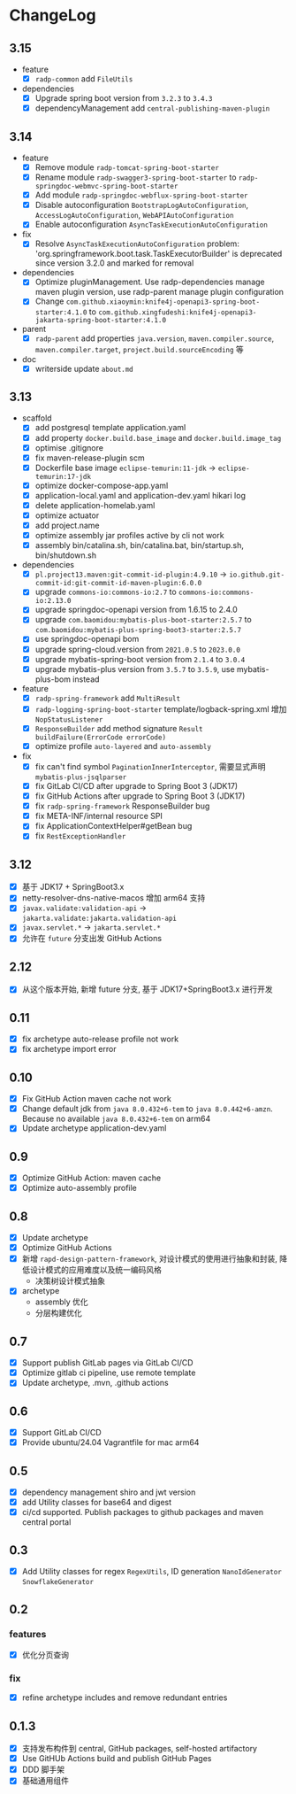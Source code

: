 # ChangeLog

## 3.15

- feature
  - [x] `radp-common` add `FileUtils` 
- dependencies
  - [x] Upgrade spring boot version from `3.2.3` to `3.4.3` 
  - [x] dependencyManagement add `central-publishing-maven-plugin`

## 3.14

- feature
  - [x] Remove module `radp-tomcat-spring-boot-starter`
  - [x] Rename module `radp-swagger3-spring-boot-starter` to `radp-springdoc-webmvc-spring-boot-starter`
  - [x] Add module `radp-springdoc-webflux-spring-boot-starter`
  - [x] Disable autoconfiguration `BootstrapLogAutoConfiguration`, `AccessLogAutoConfiguration`, `WebAPIAutoConfiguration`
  - [x] Enable autoconfiguration `AsyncTaskExecutionAutoConfiguration`
- fix
  - [x] Resolve `AsyncTaskExecutionAutoConfiguration` problem: 'org.springframework.boot.task.TaskExecutorBuilder' is deprecated since version 3.2.0 and marked for removal
- dependencies
  - [x] Optimize pluginManagement. Use radp-dependencies manage maven plugin version, use radp-parent manage plugin configuration
  - [x] Change `com.github.xiaoymin:knife4j-openapi3-spring-boot-starter:4.1.0` to `com.github.xingfudeshi:knife4j-openapi3-jakarta-spring-boot-starter:4.1.0`
- parent
  - [x] `radp-parent` add properties `java.version`, `maven.compiler.source`, `maven.compiler.target`, `project.build.sourceEncoding` 等
- doc
  - [x] writerside update `about.md`

## 3.13

- scaffold
  - [x] add postgresql template application.yaml
  - [x] add property `docker.build.base_image` and `docker.build.image_tag`
  - [X] optimise .gitignore
  - [x] fix maven-release-plugin scm
  - [x] Dockerfile base image `eclipse-temurin:11-jdk` -> `eclipse-temurin:17-jdk`
  - [x] optimize docker-compose-app.yaml
  - [x] application-local.yaml and application-dev.yaml hikari log 
  - [x] delete application-homelab.yaml
  - [x] optimize actuator
  - [x] add project.name
  - [x] optimize assembly jar profiles active by cli not work
  - [x] assembly bin/catalina.sh, bin/catalina.bat, bin/startup.sh, bin/shutdown.sh
- dependencies
  - [x] `pl.project13.maven:git-commit-id-plugin:4.9.10` -> `io.github.git-commit-id:git-commit-id-maven-plugin:6.0.0`
  - [x] upgrade `commons-io:commons-io:2.7` to `commons-io:commons-io:2.13.0`
  - [x] upgrade springdoc-openapi version from 1.6.15 to 2.4.0
  - [x] upgrade `com.baomidou:mybatis-plus-boot-starter:2.5.7` to `com.baomidou:mybatis-plus-spring-boot3-starter:2.5.7`
  - [x] use springdoc-openapi bom
  - [x] upgrade spring-cloud.version from `2021.0.5` to `2023.0.0`
  - [x] upgrade mybatis-spring-boot version from `2.1.4` to `3.0.4`
  - [x] upgrade mybatis-plus version from `3.5.7` to `3.5.9`, use mybatis-plus-bom instead
- feature
  - [x] `radp-spring-framework` add `MultiResult`
  - [x] `radp-logging-spring-boot-starter` template/logback-spring.xml 增加 `NopStatusListener`
  - [x] `ResponseBuilder` add method signature `Result buildFailure(ErrorCode errorCode)`
  - [x] optimize profile `auto-layered` and `auto-assembly`
- fix
  - [x] fix can't find symbol `PaginationInnerInterceptor`, 需要显式声明 `mybatis-plus-jsqlparser`
  - [x] fix GitLab CI/CD after upgrade to Spring Boot 3 (JDK17)
  - [x] fix GitHub Actions after upgrade to Spring Boot 3 (JDK17)
  - [x] fix `radp-spring-framework` ResponseBuilder bug
  - [x] fix META-INF/internal resource SPI
  - [x] fix ApplicationContextHelper#getBean bug
  - [x] fix `RestExceptionHandler`

## 3.12

- [x] 基于 JDK17 + SpringBoot3.x
- [x] netty-resolver-dns-native-macos 增加 arm64 支持
- [x] `javax.validate:validation-api` -> `jakarta.validate:jakarta.validation-api`
- [x] `javax.servlet.*` -> `jakarta.servlet.*`
- [x] 允许在 `future` 分支出发 GitHub Actions

## 2.12

- [x] 从这个版本开始, 新增 future 分支, 基于 JDK17+SpringBoot3.x 进行开发

## 0.11

- [x] fix archetype auto-release profile not work
- [x] fix archetype import error

## 0.10

- [x] Fix GitHub Action maven cache not work
- [x] Change default jdk from `java 8.0.432+6-tem` to `java 8.0.442+6-amzn`. Because no available `java 8.0.432+6-tem`
  on arm64
- [x] Update archetype application-dev.yaml

## 0.9

- [x] Optimize GitHub Action: maven cache
- [x] Optimize auto-assembly profile

## 0.8

- [x] Update archetype
- [x] Optimize GitHub Actions
- [x] 新增 `rapd-design-pattern-framework`, 对设计模式的使用进行抽象和封装, 降低设计模式的应用难度以及统一编码风格
    - 决策树设计模式抽象
- [x] archetype
    - assembly 优化
    - 分层构建优化

## 0.7

- [x] Support publish GitLab pages via GitLab CI/CD
- [x] Optimize gitlab ci pipeline, use remote template
- [x] Update archetype, .mvn, .github actions

## 0.6

- [x] Support GitLab CI/CD
- [x] Provide ubuntu/24.04 Vagrantfile for mac arm64

## 0.5

- [x] dependency management shiro and jwt version
- [x] add Utility classes for base64 and digest
- [x] ci/cd supported. Publish packages to github packages and maven central portal

## 0.3

- [x] Add Utility classes for regex `RegexUtils`, ID generation `NanoIdGenerator` `SnowflakeGenerator`

## 0.2

### features

- [x] 优化分页查询

### fix

- [x] refine archetype includes and remove redundant entries

## 0.1.3

- [x] 支持发布构件到 central, GitHub packages, self-hosted artifactory
- [x] Use GitHUb Actions build and publish GitHub Pages
- [x] DDD 脚手架
- [x] 基础通用组件